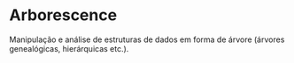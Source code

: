 # Arborescence

Manipulação e análise de estruturas de dados em forma de árvore (árvores genealógicas, hierárquicas etc.).
